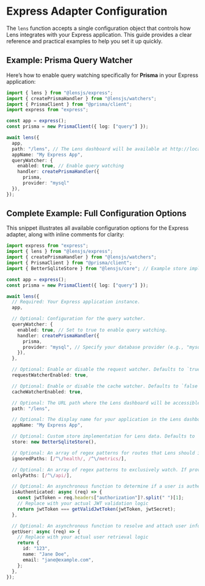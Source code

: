 # Express Adapter Configuration

The `lens` function accepts a single configuration object that controls how Lens integrates with your Express application. This guide provides a clear reference and practical examples to help you set it up quickly.

## Example: Prisma Query Watcher

Here’s how to enable query watching specifically for **Prisma** in your Express application:

```ts
import { lens } from "@lensjs/express";
import { createPrismaHandler } from "@lensjs/watchers";
import { PrismaClient } from "@prisma/client";
import express from "express";

const app = express();
const prisma = new PrismaClient({ log: ["query"] });

await lens({
  app,
  path: "/lens", // The Lens dashboard will be available at http://localhost:3000/lens
  appName: "My Express App",
  queryWatcher: {
    enabled: true, // Enable query watching
    handler: createPrismaHandler({
      prisma,
      provider: "mysql"
  }),
});
```

## Complete Example: Full Configuration Options

This snippet illustrates all available configuration options for the Express adapter, along with inline comments for clarity:

```ts
import express from "express";
import { lens } from "@lensjs/express";
import { createPrismaHandler } from "@lensjs/watchers";
import { PrismaClient } from "@prisma/client";
import { BetterSqliteStore } from "@lensjs/core"; // Example store implementation

const app = express();
const prisma = new PrismaClient({ log: ["query"] });

await lens({
  // Required: Your Express application instance.
  app,

  // Optional: Configuration for the query watcher.
  queryWatcher: {
    enabled: true, // Set to true to enable query watching.
    handler: createPrismaHandler({
      prisma,
      provider: "mysql", // Specify your database provider (e.g., "mysql", "postgresql").
    }),
  },

  // Optional: Enable or disable the request watcher. Defaults to `true`.
  requestWatcherEnabled: true,

  // Optional: Enable or disable the cache watcher. Defaults to `false`.
  cacheWatcherEnabled: true,

  // Optional: The URL path where the Lens dashboard will be accessible. Defaults to "/lens".
  path: "/lens",

  // Optional: The display name for your application in the Lens dashboard. Defaults to "Lens".
  appName: "My Express App",

  // Optional: Custom store implementation for Lens data. Defaults to `BetterSqliteStore`.
  store: new BetterSqliteStore(),

  // Optional: An array of regex patterns for routes that Lens should ignore.
  ignoredPaths: [/^\/health/, /^\/metrics/],

  // Optional: An array of regex patterns to exclusively watch. If provided, only routes matching these patterns will be monitored.
  onlyPaths: [/^\/api/],

  // Optional: An asynchronous function to determine if a user is authenticated to access the Lens dashboard.
  isAuthenticated: async (req) => {
    const jwtToken = req.headers["authorization"]?.split(" ")[1];
    // Replace with your actual JWT validation logic
    return jwtToken === getValidJwtToken(jwtToken, jwtSecret);
  },

  // Optional: An asynchronous function to resolve and attach user information to Lens events/logs.
  getUser: async (req) => {
    // Replace with your actual user retrieval logic
    return {
      id: "123",
      name: "Jane Doe",
      email: "jane@example.com",
    };
  },
});
```

